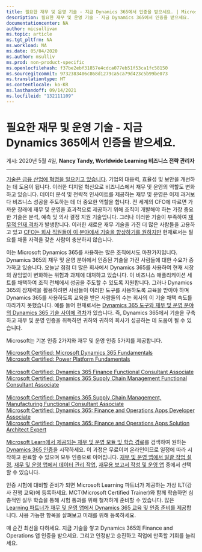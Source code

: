 ```yaml
---
title: 필요한 재무 및 운영 기술 - 지금 Dynamics 365에서 인증을 받으세요. | Microsoft Docs
description: 필요한 재무 및 운영 기술 - 지금 Dynamics 365에서 인증을 받으세요.
documentationcenter: NA
author: micsullivan
ms.topic: article
ms.tgt_pltfrm: NA
ms.workload: NA
ms.date: 05/04/2020
ms.author: msulliv
ms.prod: non-product-specific
ms.openlocfilehash: f37be2ebf31857e4cdca077eb51f53ca1fc58150
ms.sourcegitcommit: 9732383406c868d1279ca5ca79d423c5b99be073
ms.translationtype: HT
ms.contentlocale: ko-KR
ms.lasthandoff: 09/14/2021
ms.locfileid: "132111109"
---
```

# <a name="finance-and-operations-skills-needed-get-certified-in-dynamics-365-now"></a>필요한 재무 및 운영 기술 - 지금 Dynamics 365에서 인증을 받으세요.

게시: 2020년 5월 4일, **Nancy Tandy, Worldwide Learning 비즈니스 전략 관리자**

___

[기술은 금융 산업에 혁명을 일으키고 있습니다](https://cloudblogs.microsoft.com/dynamics365/bdm/2018/10/19/6-trends-that-will-redefine-finance-in-2019/). 기업의 대응력, 효율성 및 보안을 개선하는 데 도움이 됩니다. 이러한 디지털 혁신으로 비즈니스에서 재무 및 운영의 역할도 변화하고 있습니다. 데이터 분석 및 전략적 인사이트를 제공하는 재무 및 운영은 이제 과거보다 비즈니스 성공을 주도하는 데 더 중요한 역할을 합니다. 전 세계의 CFO에 따르면 가까운 장래에 재무 및 운영을 효과적으로 제공하기 위해 조직이 개발해야 하는 가장 중요한 기술은 분석, 예측 및 의사 결정 지원 기술입니다. 그러나 이러한 기술이 부족하여 [재무적 인재 격차](https://deloitte.wsj.com/cfo/2019/03/19/bridging-the-finance-talent-gap/)가 발생합니다. 이러한 새로운 재무 기술을 가진 더 많은 사람들을 고용하고 있고 [CFO는 회사 직원들이 이 분야에서 기술을 향상하기를 원하지만](https://www.robertwalters.co.uk/content/dam/robert-walters/country/united-kingdom/files/whitepapers/Bridging-The-Skills-Gap-In-Finance-Functions.pdf) 현재로서는 필요를 채울 자격을 갖춘 사람이 충분하지 않습니다.

이는 Microsoft Dynamics 365를 사용하는 많은 조직에서도 마찬가지입니다. Dynamics 365의 재무 및 운영 분야에서 인증된 기술을 가진 사람들에 대한 수요가 증가하고 있습니다. 오늘날 점점 더 많은 회사에서 Dynamics 365를 사용하여 현재 시장의 끊임없이 변화하는 위험과 과제에 대처하고 있습니다. 이 비즈니스 애플리케이션 세트를 채택하여 조직 전체에서 성공을 주도할 수 있도록 지원합니다. 그러나 Dynamics 365의 잠재력을 활용하려면 사람들이 이러한 도구를 사용하도록 교육을 받아야 하며 Dynamics 365를 사용하도록 교육을 받은 사람들의 수는 회사의 이 기술 채택 속도를 따라가지 못했습니다. 예를 들어 현재로서는 [Dynamics 365 도구와 재무 및 운영 분야의 Dynamics 365 기술 사이에 격차](https://www.nz365guy.com/dynamics-skill-gap-how-to-solve-it/)가 있습니다. 즉, Dynamics 365에서 기술을 구축하고 재무 및 운영 인증을 취득하면 귀하와 귀하의 회사가 성공하는 데 도움이 될 수 있습니다.

Microsoft는 기본 인증 2가지와 재무 및 운영 인증 5가지를 제공합니다.

[Microsoft Certified: Microsoft Dynamics 365 Fundamentals](https://docs.microsoft.com/learn/certifications/d365-fundamentals?wt.mc_id=mim_msl_blg_BLog17_prm_Blog17_202055)  
[Microsoft Certified: Power Platform Fundamentals](https://docs.microsoft.com/learn/certifications/power-platform-fundamentals?wt.mc_id=mim_msl_blg_Blog17_prm_BLog17_202055)  
<br/>
[Microsoft Certified: Dynamics 365 Finance Functional Consultant Associate](https://docs.microsoft.com/learn/certifications/d365-functional-consultant-financials?wt.mc_id=mim_msl_blg_Blog17_prm_Blog17_202055)  
[Microsoft Certified: Dynamics 365 Supply Chain Management Functional Consultant Associate](https://docs.microsoft.com/learn/certifications/d365-functional-consultant-supply-chain-management?wt.mc_id=mim_msl_blg_Blog17_prm_Blog17_202055)  
<br/>
[Microsoft Certified: Dynamics 365 Supply Chain Management, Manufacturing Functional Consultant Associate](https://docs.microsoft.com/learn/certifications/d365-functional-consultant-manufacturing?wt.mc_id=mim_msl_blg_Blog17_prm_BLog17_202055)  
[Microsoft Certified: Dynamics 365: Finance and Operations Apps Developer Associate](https://docs.microsoft.com/learn/certifications/d365-finance-and-operations-apps-developer-associate?wt.mc_id=mim_msl_blg_Blog17_prm_Blog17_202055)  
[Microsoft Certified: Dynamics 365: Finance and Operations Apps Solution Architect Expert](https://docs.microsoft.com/learn/certifications/d365-finance-and-operations-apps-solution-architect-expert?wt.mc_id=mim_msl_blg_Blog17_prm_BLog17_202055)  

[Microsoft Learn에서 제공되는 재무 및 운영 모듈 및 학습 경로](https://docs.microsoft.com/learn/browse/?products=dynamics-finance-operations&wt.mc_id=mim_msl_blg_Blog17_prm_Blog17_202055)를 검색하여 원하는 [Dynamics 365 인증](https://docs.microsoft.com/learn/certifications/browse/?products=dynamics-finance%2Cdynamics-finance-operations&wt.mc_id=mim_msl_blg_Blog17_prm_Blog17_202055)을 시작하세요. 이 과정은 무료이며 온라인이므로 일정에 따라 시작하고 완료할 수 있으며 모두 인증으로 이어집니다. [재무 및 운영 앱에서 일괄 작업 설정](https://docs.microsoft.com/learn/modules/setup-batch-jobs-finance-operations/?wt.mc_id=mim_msl_blg_BLog17_prm_Blog17_202055), [재무 및 운영 앱에서 데이터 관리 작업](https://docs.microsoft.com/learn/modules/work-data-management-finance-operations/?wt.mc_id=mim_msl_blg_Blog17_prm_Blog17_202055), [재무용 보고서 작성 및 운영 앱](https://docs.microsoft.com/learn/modules/build-reports-finance-operations/?wt.mc_id=mim_msl_blg_Blog17_prm_BLog17_202055) 중에서 선택할 수 있습니다.

인증 시험에 대비할 준비가 되면 Microsoft Learning 파트너가 제공하는 가상 ILT(강사 진행 교육)에 등록하세요. MCT(Microsoft Certified Trainer)와 함께 학습하면 심층적인 실무 학습을 통해 시험 통과를 위해 철저하게 준비할 수 있습니다. 많은 [Learning 파트너가 재무 및 운영 앱에서 Dynamics 365 교육 및 인증 준비를 제공](https://www.microsoft.com/en-us/learning/partners.aspx)합니다. 사용 가능한 항목을 살펴보고 미래를 위해 등록하세요.

매 순간 최선을 다하세요. 지금 기술을 쌓고 Dynamics 365의 Finance and Operations 앱 인증을 받으세요. 그리고 인정받고 승진하고 직업에 만족할 기회를 늘리세요.